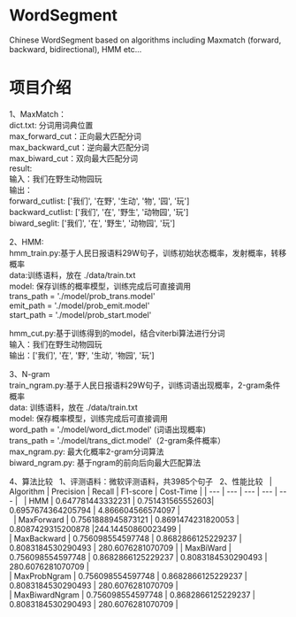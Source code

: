 # WordSegment
Chinese WordSegment based on algorithms including Maxmatch (forward, backward, bidirectional), HMM etc...

# 项目介绍  
1、MaxMatch：    
   dict.txt: 分词用词典位置  
   max_forward_cut：正向最大匹配分词    
   max_backward_cut：逆向最大匹配分词    
   max_biward_cut：双向最大匹配分词  
   result:  
   输入：我们在野生动物园玩  
   输出：  
    forward_cutlist:  ['我们', '在野', '生动', '物', '园', '玩']  
    backward_cutlist:  ['我们', '在', '野生', '动物园', '玩']  
    biward_seglit:  ['我们', '在', '野生', '动物园', '玩']  
    
2、HMM:  
   hmm_train.py:基于人民日报语料29W句子，训练初始状态概率，发射概率，转移概率  
             data:训练语料，放在 ./data/train.txt  
             model: 保存训练的概率模型，训练完成后可直接调用     
                  trans_path = './model/prob_trans.model'  
                  emit_path = './model/prob_emit.model'  
                  start_path = './model/prob_start.model'  
                
   hmm_cut.py:基于训练得到的model，结合viterbi算法进行分词    
           输入：我们在野生动物园玩  
           输出：['我们', '在', '野', '生动', '物园', '玩']  
           
3、N-gram  
  train_ngram.py:基于人民日报语料29W句子，训练词语出现概率，2-gram条件概率  
  data: 训练语料，放在 ./data/train.txt  
  model: 保存概率模型，训练完成后可直接调用  
  word_path = './model/word_dict.model' (词语出现概率)  
  trans_path = './model/trans_dict.model'（2-gram条件概率）  
  max_ngram.py: 最大化概率2-gram分词算法  
  biward_ngram.py: 基于ngram的前向后向最大匹配算法  
   
 4、算法比较
   1、评测语料：微软评测语料，共3985个句子
   2、性能比较
   | Algorithm | Precision | Recall | F1-score | Cost-Time |
   | --- | --- | --- | --- | --- |
   | HMM | 0.647781443332231 | 0.751431565552603| 0.6957674364205794 | 4.866604566574097 |   
   | MaxForward | 0.7561888945873121 | 0.8691474231820053 | 0.8087429315200878 |244.14450860023499 |   
   | MaxBackward | 0.756098554597748 | 0.8682866125229237 | 0.8083184530290493 | 280.6076281070709 | 
   | MaxBiWard | 0.756098554597748 | 0.8682866125229237 | 0.8083184530290493 | 280.6076281070709 |  
   | MaxProbNgram | 0.756098554597748 | 0.8682866125229237 | 0.8083184530290493 | 280.6076281070709 |   
   | MaxBiwardNgram | 0.756098554597748 | 0.8682866125229237 | 0.8083184530290493 | 280.6076281070709 | 
   
